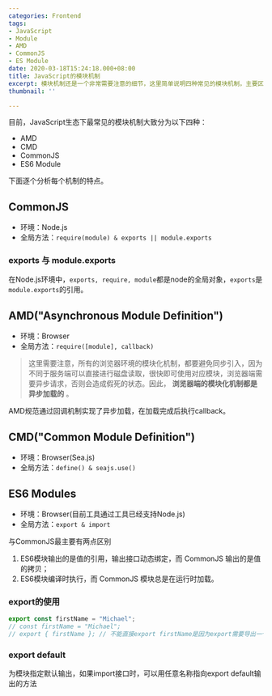 ```yaml
---
categories: Frontend
tags:
- JavaScript
- Module
- AMD
- CommonJS
- ES Module
date: 2020-03-18T15:24:18.000+08:00
title: JavaScript的模块机制
excerpt: 模块机制还是一个非常需要注意的细节，这里简单说明四种常见的模块机制，主要区分AMD，CMD，ES6 Module。
thumbnail: ''

---
```

目前，JavaScript生态下最常见的模块机制大致分为以下四种：

- AMD
- CMD
- CommonJS
- ES6 Module

下面逐个分析每个机制的特点。

## CommonJS

- 环境：Node.js
- 全局方法：`require(module) & exports || module.exports`

### exports 与 module.exports

在Node.js环境中，`exports, require, module`都是node的全局对象，`exports`是`module.exports`的引用。

## AMD("Asynchronous Module Definition")

- 环境：Browser
- 全局方法：`require([module], callback)`

> 这里需要注意，所有的浏览器环境的模块化机制，都要避免同步引入，因为不同于服务端可以直接进行磁盘读取，很快即可使用对应模块，浏览器端需要异步请求，否则会造成假死的状态。因此， __浏览器端的模块化机制都是异步加载的__ 。

AMD规范通过回调机制实现了异步加载，在加载完成后执行callback。

## CMD("Common Module Definition")

- 环境：Browser(Sea.js)
- 全局方法：`define() & seajs.use()`

## ES6 Modules

- 环境：Browser(目前工具通过工具已经支持Node.js)
- 全局方法：`export & import`

与CommonJS最主要有两点区别

1. ES6模块输出的是值的引用，输出接口动态绑定，而 CommonJS 输出的是值的拷贝；
2. ES6模块编译时执行，而 CommonJS 模块总是在运行时加载。

### export的使用

```javascript
export const firstName = "Michael";
// const firstName = "Michael";
// export { firstName }; // 不能直接export firstName是因为export需要导出一个“接口”而不能是一个值。
```

### export default

为模块指定默认输出，如果import接口时，可以用任意名称指向export default输出的方法